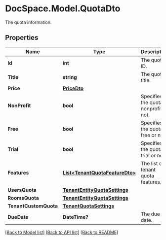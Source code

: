 # DocSpace.Model.QuotaDto
The quota information.

## Properties

Name | Type | Description | Notes
------------ | ------------- | ------------- | -------------
**Id** | **int** | The quota ID. | [optional] 
**Title** | **string** | The quota title. | [optional] 
**Price** | [**PriceDto**](.md) |  | [optional] 
**NonProfit** | **bool** | Specifies if the quota is nonprofit or not. | [optional] 
**Free** | **bool** | Specifies if the quota is free or not. | [optional] 
**Trial** | **bool** | Specifies if the quota is trial or not. | [optional] 
**Features** | [**List&lt;TenantQuotaFeatureDto&gt;**](.md) | The list of tenant quota features. | [optional] 
**UsersQuota** | [**TenantEntityQuotaSettings**](.md) |  | [optional] 
**RoomsQuota** | [**TenantEntityQuotaSettings**](.md) |  | [optional] 
**TenantCustomQuota** | [**TenantQuotaSettings**](.md) |  | [optional] 
**DueDate** | **DateTime?** | The due date. | [optional] 

[[Back to Model list]](../README.md#documentation-for-models) [[Back to API list]](../README.md#documentation-for-api-endpoints) [[Back to README]](../README.md)

